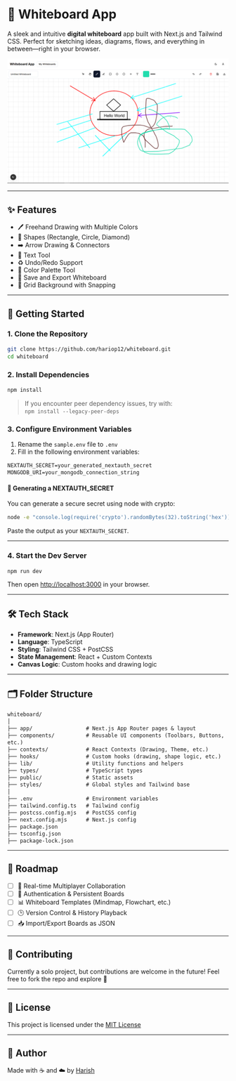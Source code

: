 # 🧠 Whiteboard App

A sleek and intuitive **digital whiteboard** app built with Next.js and Tailwind CSS. Perfect for sketching ideas, diagrams, flows, and everything in between—right in your browser.

![Whiteboard Screenshot](./public/whiteboard-preview.png)

---

## ✨ Features

- 🖊️ Freehand Drawing with Multiple Colors  
- 🔲 Shapes (Rectangle, Circle, Diamond)  
- ➡️ Arrow Drawing & Connectors  
- 📝 Text Tool  
- ♻️ Undo/Redo Support  
- 🎨 Color Palette Tool  
- 💾 Save and Export Whiteboard  
- 🔁 Grid Background with Snapping  

---

## 🚀 Getting Started

### 1. Clone the Repository

```bash
git clone https://github.com/hariop12/whiteboard.git
cd whiteboard
```

### 2. Install Dependencies

```bash
npm install
```

> If you encounter peer dependency issues, try with:  
> `npm install --legacy-peer-deps`

### 3. Configure Environment Variables

1. Rename the `sample.env` file to `.env`  
2. Fill in the following environment variables:

```
NEXTAUTH_SECRET=your_generated_nextauth_secret
MONGODB_URI=your_mongodb_connection_string
```

#### 🔐 Generating a NEXTAUTH_SECRET

You can generate a secure secret using node with crypto:

```bash
node -e "console.log(require('crypto').randomBytes(32).toString('hex'))"
```

Paste the output as your `NEXTAUTH_SECRET`.

---

### 4. Start the Dev Server

```bash
npm run dev
```

Then open [http://localhost:3000](http://localhost:3000) in your browser.

---

## 🛠️ Tech Stack

- **Framework**: Next.js (App Router)  
- **Language**: TypeScript  
- **Styling**: Tailwind CSS + PostCSS  
- **State Management**: React + Custom Contexts  
- **Canvas Logic**: Custom hooks and drawing logic  

---

## 🗂 Folder Structure

```
whiteboard/
│
├── app/                 # Next.js App Router pages & layout
├── components/          # Reusable UI components (Toolbars, Buttons, etc.)
├── contexts/            # React Contexts (Drawing, Theme, etc.)
├── hooks/               # Custom hooks (drawing, shape logic, etc.)
├── lib/                 # Utility functions and helpers
├── types/               # TypeScript types
├── public/              # Static assets
├── styles/              # Global styles and Tailwind base
│
├── .env                 # Environment variables
├── tailwind.config.ts   # Tailwind config
├── postcss.config.mjs   # PostCSS config
├── next.config.mjs      # Next.js config
├── package.json
├── tsconfig.json
├── package-lock.json
```

---

## 🔮 Roadmap

- [ ] 🎯 Real-time Multiplayer Collaboration  
- [ ] 👥 Authentication & Persistent Boards  
- [ ] 📊 Whiteboard Templates (Mindmap, Flowchart, etc.)  
- [ ] 🕒 Version Control & History Playback  
- [ ] 📥 Import/Export Boards as JSON  

---

## 💬 Contributing

Currently a solo project, but contributions are welcome in the future! Feel free to fork the repo and explore 💙

---

## 📃 License

This project is licensed under the [MIT License](./LICENSE)

---

## 🙋 Author

Made with ☕ and ☁️ by [Harish](https://github.com/hariop12/)